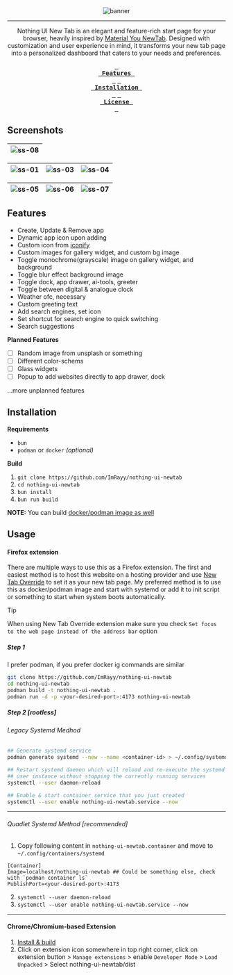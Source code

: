 <div align="center">
<img src="https://ik.imagekit.io/rayshold/projects/nothing-ui-new-tab/banner.png?updatedAt=1735063786358" alt="banner"/> 
<hr/>

<p>Nothing UI New Tab is an elegant and feature-rich start page for your browser, heavily inspired by <a href="https://github.com/XengShi/materialYouNewTab" target="_blank">Material You NewTab</a>. Designed with customization and user experience in mind, it transforms your new tab page into a personalized dashboard that caters to your needs and preferences.</p>

**[<kbd> <br> Features <br> </kbd>](#features)**
**[<kbd> <br> Installation <br> </kbd>](#installation)**
**[<kbd> <br> License <br> </kbd>][License]**

[License]: "https://github.com/ImRayy/nothing-ui-new-tab/blob/main/LICENSE"
</div>

## Screenshots
|![ss-08](https://ik.imagekit.io/rayshold/projects/nothing-ui-new-tab/screenshot-08.png?updatedAt=1735060634920&tr=w-1389%2Ch-692%2Cfo-custom%2Ccm-extract)|
|--|

|![ss-01](https://ik.imagekit.io/rayshold/projects/nothing-ui-new-tab/screenshot-02.png)|![ss-03](https://ik.imagekit.io/rayshold/projects/nothing-ui-new-tab/screenshot-03.png)|![ss-04](https://ik.imagekit.io/rayshold/projects/nothing-ui-new-tab/screenshot-04.png)|
|---|---|---|

|![ss-05](https://ik.imagekit.io/rayshold/projects/nothing-ui-new-tab/screenshot-05.png)|![ss-06](https://ik.imagekit.io/rayshold/projects/nothing-ui-new-tab/screenshot-06.png)|![ss-07](https://ik.imagekit.io/rayshold/projects/nothing-ui-new-tab/screenshot-07.png)|
|---|---|---|

## Features

- Create, Update & Remove app
- Dynamic app icon upon adding
- Custom icon from [iconify](https://icon-sets.iconify.design/)
- Custom images for gallery widget, and custom bg image
- Toggle monochrome(grayscale) image on gallery widget, and background
- Toggle blur effect background image
- Toggle dock, app drawer, ai-tools, greeter
- Toggle between digital & analogue clock
- Weather ofc, necessary
- Custom greeting text
- Add search engines, set icon
- Set shortcut for search engine to quick switching
- Search suggestions

**Planned Features** 
- [ ] Random image from unsplash or something
- [ ] Different color-schems
- [ ] Glass widgets
- [ ] Popup to add websites directly to app drawer, dock

...more unplanned features

## Installation

**Requirements**

- `bun`
- `podman` or `docker` *(optional)*

**Build** 

1. `git clone https://github.com/ImRayy/nothing-ui-newtab`
2. `cd nothing-ui-newtab`
3. `bun install`
4. `bun run build`

**NOTE:** You can build [docker/podman image as well](#step-1) 

## Usage

#### Firefox extension

There are multiple ways to use this as a Firefox extension. The first and easiest method is to host this website on a hosting provider and use [New Tab Override](https://addons.mozilla.org/en-US/firefox/addon/new-tab-override) to set it as your new tab page. My preferred method is to use this as docker/podman image and start with systemd or add it to init script or something to start when system boots automatically.

> [!TIP]
> When using New Tab Override extension make sure you check `Set focus to the web page instead of the address bar` option

##### Step 1

I prefer podman, if you prefer docker ig commands are similar

```sh
git clone https://github.com/ImRayy/nothing-ui-newtab
cd nothing-ui-newtab
podman build -t nothing-ui-newtab .
podman run -d -p <your-desired-port>:4173 nothing-ui-newtab 
```

##### Step 2 [rootless] 


###### Legacy Systemd Medhod

```bash
## Generate systemd service
podman generate systemd --new --name <container-id> > ~/.config/systemd/user/nothing-ui-newtab.service

## Restart systemd daemon which will reload and re-execute the systemd
## user instance without stopping the currently running services
systemctl --user daemon-reload

## Enable & start container service that you just created
systemctl --user enable nothing-ui-newtab.service --now
```
___

###### Quadlet Systemd Method [recommended]

1. Copy following content in `nothing-ui-newtab.container` and move to `~/.config/containers/systemd`
```container
[Container]
Image=localhost/nothing-ui-newtab ## Could be something else, check with `podman container ls`
PublishPort=<your-desired-port>:4173
```
2. `systemctl --user daemon-reload`
3. `systemctl --user enable nothing-ui-newtab.service --now`
___

#### Chrome/Chromium-based Extension

1. [Install & build](#installation)
2. Click on extension icon somewhere in top right corner, click on extension button > `Manage extensions` > enable `Developer Mode`  > `Load Unpacked` > Select nothing-ui-newtab/dist
